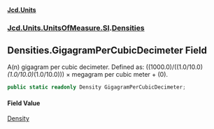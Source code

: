 #### [Jcd.Units](index.md 'index')
### [Jcd.Units.UnitsOfMeasure.SI](Jcd.Units.UnitsOfMeasure.SI.md 'Jcd.Units.UnitsOfMeasure.SI').[Densities](Densities.md 'Jcd.Units.UnitsOfMeasure.SI.Densities')

## Densities.GigagramPerCubicDecimeter Field

A(n) gigagram per cubic decimeter. Defined as: ((1000.0)/((1.0/10.0)*(1.0/10.0)*(1.0/10.0))) × megagram per cubic meter + (0).

```csharp
public static readonly Density GigagramPerCubicDecimeter;
```

#### Field Value
[Density](Density.md 'Jcd.Units.UnitTypes.Density')